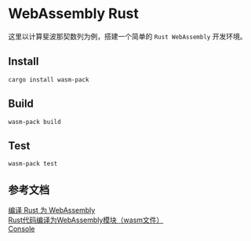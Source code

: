 # WebAssembly Rust
这里以计算斐波那契数列为例，搭建一个简单的 `Rust WebAssembly` 开发环境。

## Install
`cargo install wasm-pack`
## Build
`wasm-pack build`
## Test
`wasm-pack test`

## 参考文档
[编译 Rust 为 WebAssembly](https://developer.mozilla.org/zh-CN/docs/WebAssembly/Rust_to_wasm)  
[Rust代码编译为WebAssembly模块（wasm文件）](https://www.jianshu.com/p/1bc23892589c)  
[Console](https://developer.mozilla.org/zh-CN/docs/Web/API/Console#timers)  